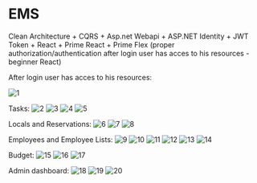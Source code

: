 # EMS
Clean Architecture + CQRS + Asp.net Webapi + ASP.NET Identity + JWT Token + React + Prime React + Prime Flex (proper authorization/authentication after login user has acces to his resources - beginner React)

After login user has acces to his resources:

![1](https://github.com/user-attachments/assets/b0bc9fd4-e8b0-4f4f-aa11-fd4995ba9401)

Tasks:
![2](https://github.com/user-attachments/assets/3aa72e47-7a94-4ea4-a296-12bf6fa92be1)
![3](https://github.com/user-attachments/assets/c613b50a-b08c-43d3-820c-06602cb121a7)
![4](https://github.com/user-attachments/assets/83783df3-774e-4420-b4fd-16239f06cf77)
![5](https://github.com/user-attachments/assets/4f0a55f7-77a2-4ebc-83d1-703fa3069be1)

Locals and Reservations:
![6](https://github.com/user-attachments/assets/89fd241a-2bb3-4794-8a11-d3fa76b584e6)
![7](https://github.com/user-attachments/assets/f584763b-f55f-4e20-a0aa-3c5a18e93e9b)
![8](https://github.com/user-attachments/assets/e79fbf07-f316-4922-96e4-2abd59cb820c)

Employees and Employee Lists:
![9](https://github.com/user-attachments/assets/07cf9dcb-54fc-4eb7-b3a6-6a02882c4448)
![10](https://github.com/user-attachments/assets/f69c9080-bf3a-4970-89fe-77800a299717)
![11](https://github.com/user-attachments/assets/592fa6c5-4631-48ad-a362-8a4b9d5dfc24)
![12](https://github.com/user-attachments/assets/a4ae866f-d2a4-4480-b14a-808c64e3aedf)
![13](https://github.com/user-attachments/assets/2a7ce6dd-7f99-4de1-b0bf-f3a1ec012c18)
![14](https://github.com/user-attachments/assets/a35091e5-10f9-4820-ade7-ff570f5da49b)


<!--![5](https://github.com/user-attachments/assets/eb410c30-720c-4ce7-aac9-d1faced2f45d)-->

Budget:
![15](https://github.com/user-attachments/assets/e794e3cf-d9d2-4edd-9d62-4c698a685a65)
![16](https://github.com/user-attachments/assets/3d89259d-ee36-4dd2-9a18-4cb32fac42da)
![17](https://github.com/user-attachments/assets/c28f05e3-3d18-49c6-980d-61093bd466a6)

Admin dashboard:
![18](https://github.com/user-attachments/assets/19bf3cbd-956c-41aa-9402-a4fc102f32cf)
![19](https://github.com/user-attachments/assets/4a37fb5e-5182-4719-ac55-b8667a8f1155)
![20](https://github.com/user-attachments/assets/f417641b-07b2-4695-9a4f-5dff0ac7d357)
